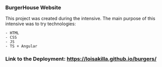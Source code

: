 ### BurgerHouse Website

This project was created during the intensive. The main purpose of this intensive was to try technologies:

    - HTML
    - CSS
    - JS
    - TS + Angular

### Link to the Deployment: https://loisakilla.github.io/burgers/

